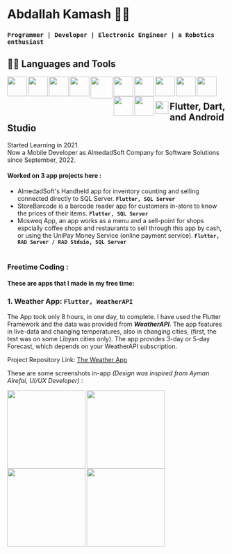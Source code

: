 # Abdallah Kamash 🤖✨
### **`Programmer | Developer | Electronic Engineer | a Robotics enthusiast`**



  
## 🧑‍💻 Languages and Tools

<img align="left" width="45px" src="https://cdn.jsdelivr.net/gh/devicons/devicon/icons/flutter/flutter-original.svg" />
<img align="left" width="45px" src="https://cdn.jsdelivr.net/gh/devicons/devicon/icons/dart/dart-original.svg" />
<img align="left" width="45px" src="https://cdn.jsdelivr.net/gh/devicons/devicon/icons/androidstudio/androidstudio-original.svg" />
<img align="left" width="45px" src="https://dtffvb2501i0o.cloudfront.net/images/logos/logo-page/rad-studio-logo-1024.png" />
<img align="left" width="50px" src="https://www.brightanalytics.eu/wp-content/uploads/SQL-server-logo.png" />
<img align="left" width="45px" src="https://cdn.jsdelivr.net/gh/devicons/devicon/icons/html5/html5-original.svg" />
<img align="left" width="45px" src="https://cdn.jsdelivr.net/gh/devicons/devicon/icons/css3/css3-original.svg" />
<img align="left" width="45px" src="https://cdn.jsdelivr.net/gh/devicons/devicon/icons/bootstrap/bootstrap-original.svg" />
<img align="left" width="45px" src="https://cdn.jsdelivr.net/gh/devicons/devicon/icons/arduino/arduino-original-wordmark.svg" />
<img align="left" width="45px" src="https://cdn.jsdelivr.net/gh/devicons/devicon/icons/c/c-original.svg" />
<img align="left" width="45px" src="https://cdn.jsdelivr.net/gh/devicons/devicon/icons/cplusplus/cplusplus-original.svg" />
<img align="left" width="45px" src="https://cdn.jsdelivr.net/gh/devicons/devicon/icons/csharp/csharp-original.svg" />
<br/>

#

## <img align="left" width="30px" src="https://cdn.jsdelivr.net/gh/devicons/devicon/icons/flutter/flutter-original.svg" /> Flutter, Dart, and Android Studio

<p>Started Learning in 2021. <br/> Now a Mobile Developer as AlmedadSoft Company for Software Solutions since September, 2022.<br/><p/>

#### Worked on 3 app projects here :
  - AlmedadSoft's Handheld app for inventory counting and selling connected directly to SQL Server. **`Flutter, SQL Server`** <br/>
  - StoreBarcode is a barcode reader app for customers in-store to know the prices of their items.  **`Flutter, SQL Server`** <br/>
  - Mosweq App, an app works as a menu and a sell-point for shops espcially coffee shops and restaurants to sell through this app by cash, or using the UniPay Money Service (online payment service).  **`Flutter, RAD Server / RAD Stduio, SQL Server`** <br/><br/>

### Freetime Coding :
#### These are apps that I made in my free time:

### 1. Weather App: **`Flutter, WeatherAPI`**

The App took only 8 hours, in one day, to complete. I have used the Flutter Framework and the data was provided from ***WeatherAPI***.
The app features in live-data and changing temperatures, also in changing cities, (first, the test was on some Libyan cities only).
The app provides 3-day or 5-day Forecast, which depends on your WeatherAPI subscription.

Project Repository Link: [The Weather App](https://link-url-here.org)

These are some screenshots in-app *(Design was inspired from Ayman Alrefai, UI/UX Developer)* :

<img align="left" width="180px" src="https://user-images.githubusercontent.com/93958137/225906557-372ef32c-9bff-46c9-baa3-8fd05445cb07.jpg" />
<img align="left" width="180px" src="https://user-images.githubusercontent.com/93958137/225906941-d7021cd1-a43c-40c0-976d-b55798efcb74.jpg" />
<img align="left" width="180px" src="https://user-images.githubusercontent.com/93958137/225906954-60a1a6c7-c3de-4ab6-8d6b-0ef0edda6402.jpg" />
<img align="left" width="180px" src="https://user-images.githubusercontent.com/93958137/225906982-0c60088d-4679-46f4-a996-be6a2dc7ab08.jpg" />
